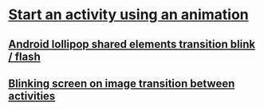 # [Start an activity using an animation](https://developer.android.com/training/transitions/start-activity)
## [Android lollipop shared elements transition blink / flash](https://stackoverflow.com/questions/28567454/android-lollipop-shared-elements-transition-blink-flash)
## [Blinking screen on image transition between activities](https://stackoverflow.com/questions/28364106/blinking-screen-on-image-transition-between-activities)

